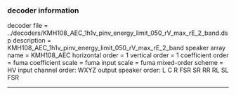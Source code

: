 
### decoder information 
decoder file = ../decoders/KMH108_AEC_1h1v_pinv_energy_limit_050_rV_max_rE_2_band.dsp
description = KMH108_AEC_1h1v_pinv_energy_limit_050_rV_max_rE_2_band
speaker array name = KMH108_AEC
horizontal order   = 1
vertical order     = 1
coefficient order  = fuma
coefficient scale  = fuma
input scale        = fuma
mixed-order scheme = HV
input channel order: WXYZ
output speaker order: L C R FSR SR RR RL SL FSR 

---

